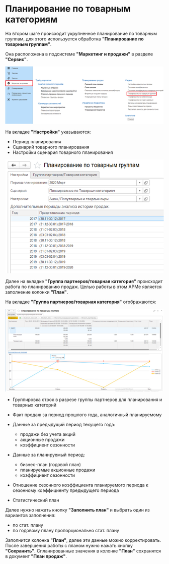 # Планирование по товарным категориям

На втором шаге происходит укрупненное планирование по товарным группам, для этого используется обработка **"Планирование по товарным группам"**.

Она расположена в подсистеме **"Маркетинг и продажи"** в разделе **"Сервис"**.

[![1][1]][1]

На вкладке **"Настройки"** указываются:

- Период планирования
- Сценарий товарного планирования
- Настройки сценария товарного планирования

[![2][2]][2]


Далее на вкладке **"Группа партнеров/товарная категория"** происходит работа по планированию продаж. Целью работы в этом АРМе является заполнение колонки **"План"**.

На вкладке **"Группа партнеров/товарная категория"** отображаются:

[![3][3]][3]

- Группировка строк в разрезе группы партнеров для планирования и товарных категорий
- Факт продаж за период прошлого года, аналогичный планируемому
- Данные за предыдущий период текущего года:

    - продажи без учета акций
    - акционные продажи
    - коэффициент сезонности

- Данные за планируемый период:

    - бизнес-план (годовой план)
    - планируемые акционные продажи
    - коэффициент сезонности

- Отношение сезонного коэффициента планируемого периода к сезонному коэффициенту предыдущего периода
- Статистический план

Далее нужно нажать кнопку **"Заполнить план"** и выбрать один из вариантов заполнения:

- по стат. плану
- по годовому плану пропорционально стат. плану

Заполнится колонка **"План"**, далее эти данные можно корректировать. После завершения работы с планом нужно нажать кнопку **"Сохранить"**. Спланированные значения в колонке **"План"** сохранятся в документ **"План продаж"**. 

[1]: PlanningByProductCategories.assets/1.png
[2]: PlanningByProductCategories.assets/2.png
[3]: PlanningByProductCategories.assets/3.png
